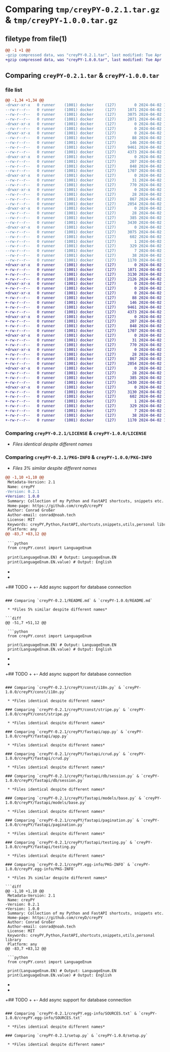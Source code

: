 # Comparing `tmp/creyPY-0.2.1.tar.gz` & `tmp/creyPY-1.0.0.tar.gz`

## filetype from file(1)

```diff
@@ -1 +1 @@
-gzip compressed data, was "creyPY-0.2.1.tar", last modified: Tue Apr  2 10:16:38 2024, max compression
+gzip compressed data, was "creyPY-1.0.0.tar", last modified: Tue Apr  2 10:21:03 2024, max compression
```

## Comparing `creyPY-0.2.1.tar` & `creyPY-1.0.0.tar`

### file list

```diff
@@ -1,34 +1,34 @@
-drwxr-xr-x   0 runner    (1001) docker     (127)        0 2024-04-02 10:16:38.105191 creyPY-0.2.1/
--rw-r--r--   0 runner    (1001) docker     (127)     1071 2024-04-02 10:16:21.000000 creyPY-0.2.1/LICENSE
--rw-r--r--   0 runner    (1001) docker     (127)     3075 2024-04-02 10:16:38.105191 creyPY-0.2.1/PKG-INFO
--rw-r--r--   0 runner    (1001) docker     (127)     2071 2024-04-02 10:16:21.000000 creyPY-0.2.1/README.md
-drwxr-xr-x   0 runner    (1001) docker     (127)        0 2024-04-02 10:16:38.101191 creyPY-0.2.1/creyPY/
--rw-r--r--   0 runner    (1001) docker     (127)        0 2024-04-02 10:16:21.000000 creyPY-0.2.1/creyPY/__init__.py
-drwxr-xr-x   0 runner    (1001) docker     (127)        0 2024-04-02 10:16:38.101191 creyPY-0.2.1/creyPY/const/
--rw-r--r--   0 runner    (1001) docker     (127)       88 2024-04-02 10:16:21.000000 creyPY-0.2.1/creyPY/const/__init__.py
--rw-r--r--   0 runner    (1001) docker     (127)      146 2024-04-02 10:16:21.000000 creyPY-0.2.1/creyPY/const/groups.py
--rw-r--r--   0 runner    (1001) docker     (127)     9461 2024-04-02 10:16:21.000000 creyPY-0.2.1/creyPY/const/i18n.py
--rw-r--r--   0 runner    (1001) docker     (127)     4373 2024-04-02 10:16:21.000000 creyPY-0.2.1/creyPY/const/stripe.py
-drwxr-xr-x   0 runner    (1001) docker     (127)        0 2024-04-02 10:16:38.105191 creyPY-0.2.1/creyPY/fastapi/
--rw-r--r--   0 runner    (1001) docker     (127)      207 2024-04-02 10:16:21.000000 creyPY-0.2.1/creyPY/fastapi/__init__.py
--rw-r--r--   0 runner    (1001) docker     (127)      848 2024-04-02 10:16:21.000000 creyPY-0.2.1/creyPY/fastapi/app.py
--rw-r--r--   0 runner    (1001) docker     (127)     1707 2024-04-02 10:16:21.000000 creyPY-0.2.1/creyPY/fastapi/crud.py
-drwxr-xr-x   0 runner    (1001) docker     (127)        0 2024-04-02 10:16:38.105191 creyPY-0.2.1/creyPY/fastapi/db/
--rw-r--r--   0 runner    (1001) docker     (127)       31 2024-04-02 10:16:21.000000 creyPY-0.2.1/creyPY/fastapi/db/__init__.py
--rw-r--r--   0 runner    (1001) docker     (127)      770 2024-04-02 10:16:21.000000 creyPY-0.2.1/creyPY/fastapi/db/session.py
-drwxr-xr-x   0 runner    (1001) docker     (127)        0 2024-04-02 10:16:38.105191 creyPY-0.2.1/creyPY/fastapi/models/
--rw-r--r--   0 runner    (1001) docker     (127)       28 2024-04-02 10:16:21.000000 creyPY-0.2.1/creyPY/fastapi/models/__init__.py
--rw-r--r--   0 runner    (1001) docker     (127)      867 2024-04-02 10:16:21.000000 creyPY-0.2.1/creyPY/fastapi/models/base.py
--rw-r--r--   0 runner    (1001) docker     (127)     2054 2024-04-02 10:16:21.000000 creyPY-0.2.1/creyPY/fastapi/pagination.py
-drwxr-xr-x   0 runner    (1001) docker     (127)        0 2024-04-02 10:16:38.105191 creyPY-0.2.1/creyPY/fastapi/schemas/
--rw-r--r--   0 runner    (1001) docker     (127)       28 2024-04-02 10:16:21.000000 creyPY-0.2.1/creyPY/fastapi/schemas/__init__.py
--rw-r--r--   0 runner    (1001) docker     (127)      385 2024-04-02 10:16:21.000000 creyPY-0.2.1/creyPY/fastapi/schemas/base.py
--rw-r--r--   0 runner    (1001) docker     (127)     3430 2024-04-02 10:16:21.000000 creyPY-0.2.1/creyPY/fastapi/testing.py
-drwxr-xr-x   0 runner    (1001) docker     (127)        0 2024-04-02 10:16:38.105191 creyPY-0.2.1/creyPY.egg-info/
--rw-r--r--   0 runner    (1001) docker     (127)     3075 2024-04-02 10:16:38.000000 creyPY-0.2.1/creyPY.egg-info/PKG-INFO
--rw-r--r--   0 runner    (1001) docker     (127)      602 2024-04-02 10:16:38.000000 creyPY-0.2.1/creyPY.egg-info/SOURCES.txt
--rw-r--r--   0 runner    (1001) docker     (127)        1 2024-04-02 10:16:38.000000 creyPY-0.2.1/creyPY.egg-info/dependency_links.txt
--rw-r--r--   0 runner    (1001) docker     (127)      329 2024-04-02 10:16:38.000000 creyPY-0.2.1/creyPY.egg-info/requires.txt
--rw-r--r--   0 runner    (1001) docker     (127)        7 2024-04-02 10:16:38.000000 creyPY-0.2.1/creyPY.egg-info/top_level.txt
--rw-r--r--   0 runner    (1001) docker     (127)       38 2024-04-02 10:16:38.105191 creyPY-0.2.1/setup.cfg
--rw-r--r--   0 runner    (1001) docker     (127)     1170 2024-04-02 10:16:21.000000 creyPY-0.2.1/setup.py
+drwxr-xr-x   0 runner    (1001) docker     (127)        0 2024-04-02 10:21:03.801137 creyPY-1.0.0/
+-rw-r--r--   0 runner    (1001) docker     (127)     1071 2024-04-02 10:20:48.000000 creyPY-1.0.0/LICENSE
+-rw-r--r--   0 runner    (1001) docker     (127)     3130 2024-04-02 10:21:03.801137 creyPY-1.0.0/PKG-INFO
+-rw-r--r--   0 runner    (1001) docker     (127)     2126 2024-04-02 10:20:48.000000 creyPY-1.0.0/README.md
+drwxr-xr-x   0 runner    (1001) docker     (127)        0 2024-04-02 10:21:03.797137 creyPY-1.0.0/creyPY/
+-rw-r--r--   0 runner    (1001) docker     (127)        0 2024-04-02 10:20:48.000000 creyPY-1.0.0/creyPY/__init__.py
+drwxr-xr-x   0 runner    (1001) docker     (127)        0 2024-04-02 10:21:03.797137 creyPY-1.0.0/creyPY/const/
+-rw-r--r--   0 runner    (1001) docker     (127)       88 2024-04-02 10:20:48.000000 creyPY-1.0.0/creyPY/const/__init__.py
+-rw-r--r--   0 runner    (1001) docker     (127)      146 2024-04-02 10:20:48.000000 creyPY-1.0.0/creyPY/const/groups.py
+-rw-r--r--   0 runner    (1001) docker     (127)     9461 2024-04-02 10:20:48.000000 creyPY-1.0.0/creyPY/const/i18n.py
+-rw-r--r--   0 runner    (1001) docker     (127)     4373 2024-04-02 10:20:48.000000 creyPY-1.0.0/creyPY/const/stripe.py
+drwxr-xr-x   0 runner    (1001) docker     (127)        0 2024-04-02 10:21:03.797137 creyPY-1.0.0/creyPY/fastapi/
+-rw-r--r--   0 runner    (1001) docker     (127)      207 2024-04-02 10:20:48.000000 creyPY-1.0.0/creyPY/fastapi/__init__.py
+-rw-r--r--   0 runner    (1001) docker     (127)      848 2024-04-02 10:20:48.000000 creyPY-1.0.0/creyPY/fastapi/app.py
+-rw-r--r--   0 runner    (1001) docker     (127)     1707 2024-04-02 10:20:48.000000 creyPY-1.0.0/creyPY/fastapi/crud.py
+drwxr-xr-x   0 runner    (1001) docker     (127)        0 2024-04-02 10:21:03.797137 creyPY-1.0.0/creyPY/fastapi/db/
+-rw-r--r--   0 runner    (1001) docker     (127)       31 2024-04-02 10:20:48.000000 creyPY-1.0.0/creyPY/fastapi/db/__init__.py
+-rw-r--r--   0 runner    (1001) docker     (127)      770 2024-04-02 10:20:48.000000 creyPY-1.0.0/creyPY/fastapi/db/session.py
+drwxr-xr-x   0 runner    (1001) docker     (127)        0 2024-04-02 10:21:03.797137 creyPY-1.0.0/creyPY/fastapi/models/
+-rw-r--r--   0 runner    (1001) docker     (127)       28 2024-04-02 10:20:48.000000 creyPY-1.0.0/creyPY/fastapi/models/__init__.py
+-rw-r--r--   0 runner    (1001) docker     (127)      867 2024-04-02 10:20:48.000000 creyPY-1.0.0/creyPY/fastapi/models/base.py
+-rw-r--r--   0 runner    (1001) docker     (127)     2054 2024-04-02 10:20:48.000000 creyPY-1.0.0/creyPY/fastapi/pagination.py
+drwxr-xr-x   0 runner    (1001) docker     (127)        0 2024-04-02 10:21:03.797137 creyPY-1.0.0/creyPY/fastapi/schemas/
+-rw-r--r--   0 runner    (1001) docker     (127)       28 2024-04-02 10:20:48.000000 creyPY-1.0.0/creyPY/fastapi/schemas/__init__.py
+-rw-r--r--   0 runner    (1001) docker     (127)      385 2024-04-02 10:20:48.000000 creyPY-1.0.0/creyPY/fastapi/schemas/base.py
+-rw-r--r--   0 runner    (1001) docker     (127)     3430 2024-04-02 10:20:48.000000 creyPY-1.0.0/creyPY/fastapi/testing.py
+drwxr-xr-x   0 runner    (1001) docker     (127)        0 2024-04-02 10:21:03.797137 creyPY-1.0.0/creyPY.egg-info/
+-rw-r--r--   0 runner    (1001) docker     (127)     3130 2024-04-02 10:21:03.000000 creyPY-1.0.0/creyPY.egg-info/PKG-INFO
+-rw-r--r--   0 runner    (1001) docker     (127)      602 2024-04-02 10:21:03.000000 creyPY-1.0.0/creyPY.egg-info/SOURCES.txt
+-rw-r--r--   0 runner    (1001) docker     (127)        1 2024-04-02 10:21:03.000000 creyPY-1.0.0/creyPY.egg-info/dependency_links.txt
+-rw-r--r--   0 runner    (1001) docker     (127)      329 2024-04-02 10:21:03.000000 creyPY-1.0.0/creyPY.egg-info/requires.txt
+-rw-r--r--   0 runner    (1001) docker     (127)        7 2024-04-02 10:21:03.000000 creyPY-1.0.0/creyPY.egg-info/top_level.txt
+-rw-r--r--   0 runner    (1001) docker     (127)       38 2024-04-02 10:21:03.801137 creyPY-1.0.0/setup.cfg
+-rw-r--r--   0 runner    (1001) docker     (127)     1170 2024-04-02 10:20:48.000000 creyPY-1.0.0/setup.py
```

### Comparing `creyPY-0.2.1/LICENSE` & `creyPY-1.0.0/LICENSE`

 * *Files identical despite different names*

### Comparing `creyPY-0.2.1/PKG-INFO` & `creyPY-1.0.0/PKG-INFO`

 * *Files 3% similar despite different names*

```diff
@@ -1,10 +1,10 @@
 Metadata-Version: 2.1
 Name: creyPY
-Version: 0.2.1
+Version: 1.0.0
 Summary: Collection of my Python and FastAPI shortcuts, snippets etc.
 Home-page: https://github.com/creyD/creyPY
 Author: Conrad Großer
 Author-email: conrad@noah.tech
 License: MIT
 Keywords: creyPY,Python,FastAPI,shortcuts,snippets,utils,personal library
 Platform: any
@@ -83,7 +83,12 @@
 
 ```python
 from creyPY.const import LanguageEnum
 
 print(LanguageEnum.EN) # Output: LanguageEnum.EN
 print(LanguageEnum.EN.value) # Output: English
 ``` 
+
+
+## TODO
+
+- Add async support for database connection
```

### Comparing `creyPY-0.2.1/README.md` & `creyPY-1.0.0/README.md`

 * *Files 5% similar despite different names*

```diff
@@ -51,7 +51,12 @@
 
 ```python
 from creyPY.const import LanguageEnum
 
 print(LanguageEnum.EN) # Output: LanguageEnum.EN
 print(LanguageEnum.EN.value) # Output: English
 ``` 
+
+
+## TODO
+
+- Add async support for database connection
```

### Comparing `creyPY-0.2.1/creyPY/const/i18n.py` & `creyPY-1.0.0/creyPY/const/i18n.py`

 * *Files identical despite different names*

### Comparing `creyPY-0.2.1/creyPY/const/stripe.py` & `creyPY-1.0.0/creyPY/const/stripe.py`

 * *Files identical despite different names*

### Comparing `creyPY-0.2.1/creyPY/fastapi/app.py` & `creyPY-1.0.0/creyPY/fastapi/app.py`

 * *Files identical despite different names*

### Comparing `creyPY-0.2.1/creyPY/fastapi/crud.py` & `creyPY-1.0.0/creyPY/fastapi/crud.py`

 * *Files identical despite different names*

### Comparing `creyPY-0.2.1/creyPY/fastapi/db/session.py` & `creyPY-1.0.0/creyPY/fastapi/db/session.py`

 * *Files identical despite different names*

### Comparing `creyPY-0.2.1/creyPY/fastapi/models/base.py` & `creyPY-1.0.0/creyPY/fastapi/models/base.py`

 * *Files identical despite different names*

### Comparing `creyPY-0.2.1/creyPY/fastapi/pagination.py` & `creyPY-1.0.0/creyPY/fastapi/pagination.py`

 * *Files identical despite different names*

### Comparing `creyPY-0.2.1/creyPY/fastapi/testing.py` & `creyPY-1.0.0/creyPY/fastapi/testing.py`

 * *Files identical despite different names*

### Comparing `creyPY-0.2.1/creyPY.egg-info/PKG-INFO` & `creyPY-1.0.0/creyPY.egg-info/PKG-INFO`

 * *Files 3% similar despite different names*

```diff
@@ -1,10 +1,10 @@
 Metadata-Version: 2.1
 Name: creyPY
-Version: 0.2.1
+Version: 1.0.0
 Summary: Collection of my Python and FastAPI shortcuts, snippets etc.
 Home-page: https://github.com/creyD/creyPY
 Author: Conrad Großer
 Author-email: conrad@noah.tech
 License: MIT
 Keywords: creyPY,Python,FastAPI,shortcuts,snippets,utils,personal library
 Platform: any
@@ -83,7 +83,12 @@
 
 ```python
 from creyPY.const import LanguageEnum
 
 print(LanguageEnum.EN) # Output: LanguageEnum.EN
 print(LanguageEnum.EN.value) # Output: English
 ``` 
+
+
+## TODO
+
+- Add async support for database connection
```

### Comparing `creyPY-0.2.1/creyPY.egg-info/SOURCES.txt` & `creyPY-1.0.0/creyPY.egg-info/SOURCES.txt`

 * *Files identical despite different names*

### Comparing `creyPY-0.2.1/setup.py` & `creyPY-1.0.0/setup.py`

 * *Files identical despite different names*

